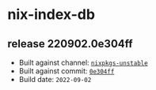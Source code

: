 # nix-index-db
## release 220902.0e304ff
- Built against channel: [`nixpkgs-unstable`](https://github.com/nixos/nixpkgs/tree/nixpkgs-unstable)
- Built against commit: [`0e304ff`](https://github.com/NixOS/nixpkgs/commit/0e304ff0d9db453a4b230e9386418fd974d5804a)
- Build date: `2022-09-02`
